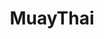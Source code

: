 ---
title: MuayThai
crosslinks:
- martialarts
- MMA
- nutrition
- fitness
- livven
- me_irl
- GetMotivated
- NoNewsMMA
- sports
- Soap
---
